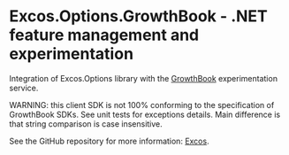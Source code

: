 # Excos.Options.GrowthBook - .NET feature management and experimentation

Integration of Excos.Options library with the [GrowthBook](https://growthbook.io/) experimentation service.

WARNING: this client SDK is not 100% conforming to the specification of GrowthBook SDKs. See unit tests for exceptions details. Main difference is that string comparison is case insensitive.

See the GitHub repository for more information: [Excos](https://github.com/manio143/excos).
